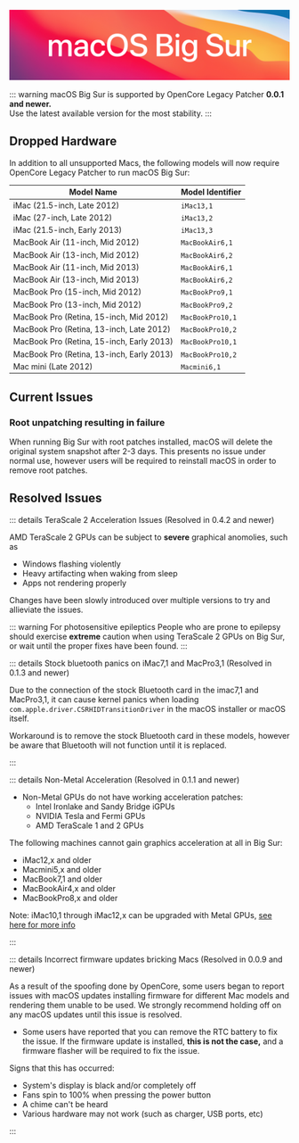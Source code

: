 ![](../images/macos-bigsur.png)

::: warning
macOS Big Sur is supported by OpenCore Legacy Patcher **0.0.1 and newer.**  
Use the latest available version for the most stability.
:::

## Dropped Hardware

In addition to all unsupported Macs, the following models will now require OpenCore Legacy Patcher to run macOS Big Sur:

| Model Name | Model Identifier |
| --- | --- |
| iMac (21.5-inch, Late 2012) | `iMac13,1` |
| iMac (27-inch, Late 2012) | `iMac13,2` |
| iMac (21.5-inch, Early 2013) | `iMac13,3` |
| MacBook Air (11-inch, Mid 2012) | `MacBookAir6,1` |
| MacBook Air (13-inch, Mid 2012) | `MacBookAir6,2` |
| MacBook Air (11-inch, Mid 2013) | `MacBookAir6,1` |
| MacBook Air (13-inch, Mid 2013) | `MacBookAir6,2` |
| MacBook Pro (15-inch, Mid 2012) | `MacBookPro9,1` |
| MacBook Pro (13-inch, Mid 2012) | `MacBookPro9,2` |
| MacBook Pro (Retina, 15-inch, Mid 2012) | `MacBookPro10,1` |
| MacBook Pro (Retina, 13-inch, Late 2012) | `MacBookPro10,2` |
| MacBook Pro (Retina, 15-inch, Early 2013) | `MacBookPro10,1` |
| MacBook Pro (Retina, 13-inch, Early 2013) | `MacBookPro10,2` |
| Mac mini (Late 2012) | `Macmini6,1` |

## Current Issues

### Root unpatching resulting in failure

When running Big Sur with root patches installed, macOS will delete the original system snapshot after 2-3 days. This presents no issue under normal use, however users will be required to reinstall macOS in order to remove root patches.

## Resolved Issues

::: details TeraScale 2 Acceleration Issues (Resolved in 0.4.2 and newer)

AMD TeraScale 2 GPUs can be subject to **severe** graphical anomolies, such as

* Windows flashing violently
* Heavy artifacting when waking from sleep
* Apps not rendering properly

Changes have been slowly introduced over multiple versions to try and allieviate the issues.

::: warning For photosensitive epileptics
People who are prone to epilepsy should exercise **extreme** caution when using TeraScale 2 GPUs on Big Sur, or wait until the proper fixes have been found.
::: 

::: details Stock bluetooth panics on iMac7,1 and MacPro3,1 (Resolved in 0.1.3 and newer)

Due to the connection of the stock Bluetooth card in the imac7,1 and MacPro3,1, it can cause kernel panics when loading `com.apple.driver.CSRHIDTransitionDriver` in the macOS installer or macOS itself.

Workaround is to remove the stock Bluetooth card in these models, however be aware that Bluetooth will not function until it is replaced.

:::

::: details Non-Metal Acceleration (Resolved in 0.1.1 and newer)

* Non-Metal GPUs do not have working acceleration patches:
  * Intel Ironlake and Sandy Bridge iGPUs
  * NVIDIA Tesla and Fermi GPUs
  * AMD TeraScale 1 and 2 GPUs

The following machines cannot gain graphics acceleration at all in Big Sur:

* iMac12,x and older
* Macmini5,x and older
* MacBook7,1 and older
* MacBookAir4,x and older
* MacBookPro8,x and older

Note: iMac10,1 through iMac12,x can be upgraded with Metal GPUs, [see here for more info](https://forums.macrumors.com/threads/2011-imac-graphics-card-upgrade.1596614/)

:::

::: details Incorrect firmware updates bricking Macs (Resolved in 0.0.9 and newer)

As a result of the spoofing done by OpenCore, some users began to report issues with macOS updates installing firmware for different Mac models and rendering them unable to be used. We strongly recommend holding off on any macOS updates until this issue is resolved.

* Some users have reported that you can remove the RTC battery to fix the issue. If the firmware update is installed, **this is not the case,** and a firmware flasher will be required to fix the issue.

Signs that this has occurred:

* System's display is black and/or completely off
* Fans spin to 100% when pressing the power button
* A chime can't be heard
* Various hardware may not work (such as charger, USB ports, etc)

:::